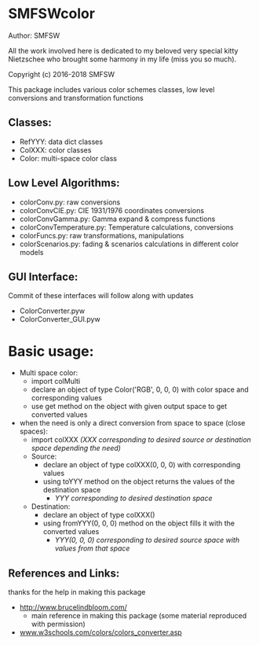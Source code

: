# SMFSWcolor
Author: SMFSW

All the work involved here is dedicated to my beloved very special kitty Nietzschee
who brought some harmony in my life (miss you so much).

Copyright (c) 2016-2018 SMFSW


This package includes various color schemes classes, low level conversions and transformation functions

## Classes:
- RefYYY: data dict classes
- ColXXX: color classes
- Color: multi-space color class

## Low Level Algorithms:
- colorConv.py: raw conversions
- colorConvCIE.py: CIE 1931/1976 coordinates conversions
- colorConvGamma.py: Gamma expand & compress functions
- colorConvTemperature.py: Temperature calculations, conversions
- colorFuncs.py: raw transformations, manipulations
- colorScenarios.py: fading & scenarios calculations in different color models

## GUI Interface:
Commit of these interfaces will follow along with updates
- ColorConverter.pyw
- ColorConverter_GUI.pyw

# Basic usage:
- Multi space color:
  - import colMulti
  - declare an object of type Color('RGB', 0, 0, 0) with color space and corresponding values
  - use get method on the object with given output space to get converted values
- when the need is only a direct conversion from space to space (close spaces):
  - import colXXX _(XXX corresponding to desired source or destination space depending the need)_
  - Source:
    - declare an object of type colXXX(0, 0, 0) with corresponding values
    - using toYYY method on the object returns the values of the destination space
      - _YYY corresponding to desired destination space_
  - Destination:
    - declare an object of type colXXX()
    - using fromYYY(0, 0, 0) method on the object fills it with the converted values 
      - _YYY(0, 0, 0) corresponding to desired source space with values from that space_

## References and Links:
thanks for the help in making this package
- http://www.brucelindbloom.com/
  - main reference in making this package (some material reproduced with permission)
- www.w3schools.com/colors/colors_converter.asp
